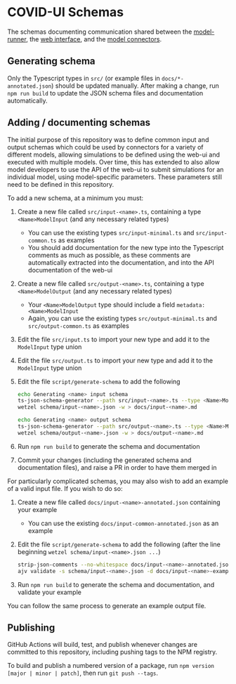 # COVID-UI Schemas

The schemas documenting communication shared between the [model-runner](https://github.com/covid-policy-modelling/model-runner), the [web interface](https://github.com/covid-policy-modelling/web-ui), and the [model connectors](https://github.com/covid-policy-modelling/model-connector-template).

## Generating schema

Only the Typescript types in `src/` (or example files in `docs/*-annotated.json`) should be updated manually.
After making a change, run `npm run build` to update the JSON schema files and documentation automatically.

## Adding / documenting schemas

The initial purpose of this repository was to define common input and output schemas which could be used by connectors for a variety of different models, allowing simulations to be defined using the web-ui and executed with multiple models.
Over time, this has extended to also allow model developers to use the API of the web-ui to submit simulations for an individual model, using model-specific parameters.
These parameters still need to be defined in this repository.

To add a new schema, at a minimum you must:

1. Create a new file called `src/input-<name>.ts`, containing a type `<Name>ModelInput` (and any necessary related types)
    * You can use the existing types `src/input-minimal.ts` and `src/input-common.ts` as examples
    * You should add documentation for the new type into the Typescript comments as much as possible, as these comments are automatically extracted into the documentation, and into the API documentation of the web-ui
1. Create a new file called `src/output-<name>.ts`, containing a type `<Name>ModelOutput` (and any necessary related types)
    * Your `<Name>ModelOutput` type should include a field `metadata: <Name>ModelInput`
    * Again, you can use the existing types `src/output-minimal.ts` and `src/output-common.ts` as examples
1. Edit the file `src/input.ts` to import your new type and add it to the `ModelInput` type union
1. Edit the file `src/output.ts` to import your new type and add it to the `ModelInput` type union
1. Edit the file `script/generate-schema` to add the following

    ```bash
    echo Generating <name> input schema
    ts-json-schema-generator --path src/input-<name>.ts --type <Name>ModelInput --out schema/input-<name>.json
    wetzel schema/input-<name>.json -w > docs/input-<name>.md

    echo Generating <name> output schema
    ts-json-schema-generator --path src/output-<name>.ts --type <Name>ModelOutput --out schema/output-<name>.json
    wetzel schema/output-<name>.json -w > docs/output-<name>.md
    ```

1. Run `npm run build` to generate the schema and documentation
1. Commit your changes (including the generated schema and documentation files), and raise a PR in order to have them merged in

For particularly complicated schemas, you may also wish to add an example of a valid input file.
If you wish to do so:

1. Create a new file called `docs/input-<name>-annotated.json` containing your example
    * You can use the existing `docs/input-common-annotated.json` as an example
1. Edit the file `script/generate-schema` to add the following (after the line beginning `wetzel schema/input-<name>.json ...`)

    ```bash
    strip-json-comments --no-whitespace docs/input-<name>-annotated.json > docs/input-<name>-example.json
    ajv validate -s schema/input-<name>.json -d docs/input-<name>-example.json
    ```

1. Run `npm run build` to generate the schema and documentation, and validate your example

You can follow the same process to generate an example output file.

## Publishing

GitHub Actions will build, test, and publish whenever changes are committed to this repository, including pushing tags to the NPM registry.

To build and publish a numbered version of a package, run `npm version [major | minor | patch]`, then run `git push --tags`.
